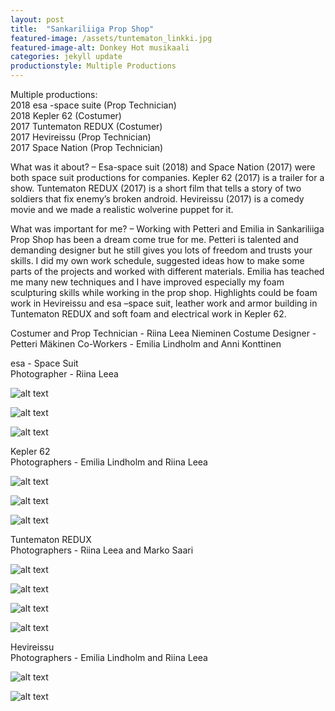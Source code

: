 ```yaml
---
layout: post
title:  "Sankariliiga Prop Shop"
featured-image: /assets/tuntematon_linkki.jpg
featured-image-alt: Donkey Hot musikaali 
categories: jekyll update
productionstyle: Multiple Productions
---
```

  Multiple productions:  
   2018 esa -space suite (Prop Technician)  
   2018 Kepler 62 (Costumer)  
   2017 Tuntematon REDUX (Costumer)  
   2017 Hevireissu (Prop Technician)  
   2017 Space Nation (Prop Technician)  
<p></p>
<div class="post-text-alone"> 
  What was it about? – Esa-space suit (2018) and Space Nation (2017) were both space suit productions for companies. Kepler 62 (2017) is a trailer for a show. Tuntematon REDUX (2017) is a short film that tells a story of two soldiers that fix enemy’s broken android. Hevireissu (2017) is a comedy movie and we made a realistic wolverine puppet for it. 
<p></p>
  What was important for me? – Working with Petteri and Emilia in Sankariliiga Prop Shop has been a dream come true for me. Petteri is talented and demanding designer but he still gives you lots of freedom and trusts your skills. I did my own work schedule, suggested ideas how to make some parts of the projects and worked with different materials. Emilia has teached me many new techniques and I have improved especially my foam sculpturing skills while working in the prop shop. Highlights could be foam work in Hevireissu and esa –space suit, leather work and armor building in Tuntematon REDUX and soft foam and electrical work in Kepler 62.
<p></p>
</div>
  Costumer and Prop Technician - Riina Leea Nieminen  
  Costume Designer - Petteri Mäkinen  
  Co-Workers - Emilia Lindholm and Anni Konttinen  

  esa - Space Suit  
  Photographer - Riina Leea  

![alt text](/assets/projects/liiga1.jpg)

![alt text](/assets/projects/liiga2.jpg)

![alt text](/assets/projects/liiga3.jpg)

  Kepler 62  
  Photographers - Emilia Lindholm and Riina Leea  

![alt text](/assets/projects/liiga4.jpg)

![alt text](/assets/projects/liiga5.jpg)

![alt text](/assets/projects/liiga6.jpg)

  Tuntematon REDUX  
  Photographers - Riina Leea and Marko Saari  

![alt text](/assets/projects/liiga7.jpg)

![alt text](/assets/projects/liiga8.jpg)

![alt text](/assets/projects/liiga9.jpg)

![alt text](/assets/projects/liiga10.jpg)

  Hevireissu  
  Photographers - Emilia Lindholm and Riina Leea  

![alt text](/assets/projects/liiga11.jpg)

![alt text](/assets/projects/liiga12.jpg)